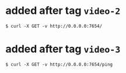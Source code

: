 # added after tag `video-2`

```
$ curl -X GET -v http://0.0.0.0:7654/
```

# added after tag `video-3`

```
$ curl -X GET -v http://0.0.0.0:7654/ping
```
